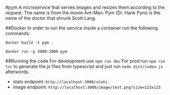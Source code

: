 #pym
A microservice that serves images and resizes them according to the request. The name is from the movie Ant-Man. Pym (Dr. Hank Pym) is the name of the doctor that shrunk Scott Lang.

##Docker
In order to run the service inside a container run the following commands:

`docker build -t pym .`

`docker run -p 3000:3000 pym`

##Running the code
For development use `npm run dev`
For prod run `npm run tsc` to generate the js files from typescript and just run `node dist/index.js` afterwords.

- stats endpoint: `http://localhost:3000/stats`
- image endpoint: `http://localhost:3000/image/test.png?size=123x123`
